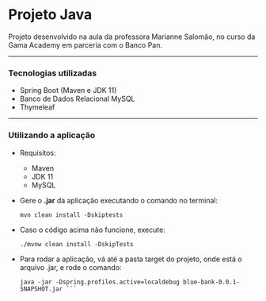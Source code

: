 # Projeto Java <br>

Projeto desenvolvido na aula da professora Marianne Salomão, no curso da Gama Academy em parceria com o Banco Pan. <br>

---
### Tecnologias utilizadas

- Spring Boot (Maven e JDK 11)
- Banco de Dados Relacional MySQL
- Thymeleaf

---
### Utilizando a aplicação

- Requisitos:
  - Maven
  - JDK 11
  - MySQL

- Gere o <b>.jar</b> da aplicação executando o comando no terminal:
  ```
  mvn clean install -Dskiptests
  ```
- Caso o código acima não funcione, execute:
  ```
  ./mvnw clean install -DskipTests
  ```

- Para rodar a aplicação, vá até a pasta target do projeto, onde está o arquivo .jar, e rode o comando:
  ```
  java -jar -Dspring.profiles.active=localdebug blue-bank-0.0.1-SNAPSHOT.jar ```
